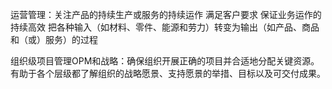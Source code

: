 运营管理：关注产品的持续生产或服务的持续运作 满足客户要求 保证业务运作的持续高效 把各种输入（如材料、零件、能源和劳力）转变为输出（如产品、商品和（或）服务）的过程

组织级项目管理OPM和战略：确保组织开展正确的项目并合适地分配关键资源。有助于各个层级都了解组织的战略愿景、支持愿景的举措、目标以及可交付成果。